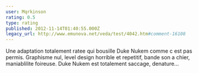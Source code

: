 ```yaml
---
user: Mqrkinson
rating: 0.5
type: rating
published: 2012-11-14T01:40:55.000Z
legacy_url: http://www.emunova.net/veda/test/4042.htm#comment-16108
---
```

Une adaptation totalement ratee qui bousille Duke Nukem comme c est pas permis. Graphisme nul, level design horrible et repetitif, bande son a chier, maniablilite foireuse. Duke Nukem est totalement saccage, denature...